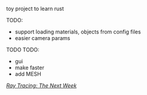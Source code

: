 
toy project to learn rust

TODO: 

- support loading materials, objects from config files
- easier camera params


TODO TODO: 

- gui
- make faster
- add MESH

[_Ray Tracing: The Next Week_](https://raytracing.github.io/books/RayTracingTheNextWeek.html)
